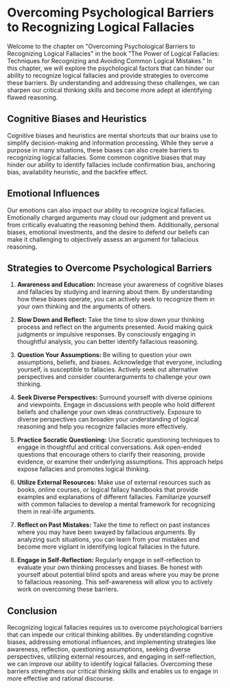 Overcoming Psychological Barriers to Recognizing Logical Fallacies
===========================================================================

Welcome to the chapter on "Overcoming Psychological Barriers to Recognizing Logical Fallacies" in the book "The Power of Logical Fallacies: Techniques for Recognizing and Avoiding Common Logical Mistakes." In this chapter, we will explore the psychological factors that can hinder our ability to recognize logical fallacies and provide strategies to overcome these barriers. By understanding and addressing these challenges, we can sharpen our critical thinking skills and become more adept at identifying flawed reasoning.

Cognitive Biases and Heuristics
-------------------------------

Cognitive biases and heuristics are mental shortcuts that our brains use to simplify decision-making and information processing. While they serve a purpose in many situations, these biases can also create barriers to recognizing logical fallacies. Some common cognitive biases that may hinder our ability to identify fallacies include confirmation bias, anchoring bias, availability heuristic, and the backfire effect.

Emotional Influences
--------------------

Our emotions can also impact our ability to recognize logical fallacies. Emotionally charged arguments may cloud our judgment and prevent us from critically evaluating the reasoning behind them. Additionally, personal biases, emotional investments, and the desire to defend our beliefs can make it challenging to objectively assess an argument for fallacious reasoning.

Strategies to Overcome Psychological Barriers
---------------------------------------------

1. **Awareness and Education:** Increase your awareness of cognitive biases and fallacies by studying and learning about them. By understanding how these biases operate, you can actively seek to recognize them in your own thinking and the arguments of others.

2. **Slow Down and Reflect:** Take the time to slow down your thinking process and reflect on the arguments presented. Avoid making quick judgments or impulsive responses. By consciously engaging in thoughtful analysis, you can better identify fallacious reasoning.

3. **Question Your Assumptions:** Be willing to question your own assumptions, beliefs, and biases. Acknowledge that everyone, including yourself, is susceptible to fallacies. Actively seek out alternative perspectives and consider counterarguments to challenge your own thinking.

4. **Seek Diverse Perspectives:** Surround yourself with diverse opinions and viewpoints. Engage in discussions with people who hold different beliefs and challenge your own ideas constructively. Exposure to diverse perspectives can broaden your understanding of logical reasoning and help you recognize fallacies more effectively.

5. **Practice Socratic Questioning:** Use Socratic questioning techniques to engage in thoughtful and critical conversations. Ask open-ended questions that encourage others to clarify their reasoning, provide evidence, or examine their underlying assumptions. This approach helps expose fallacies and promotes logical thinking.

6. **Utilize External Resources:** Make use of external resources such as books, online courses, or logical fallacy handbooks that provide examples and explanations of different fallacies. Familiarize yourself with common fallacies to develop a mental framework for recognizing them in real-life arguments.

7. **Reflect on Past Mistakes:** Take the time to reflect on past instances where you may have been swayed by fallacious arguments. By analyzing such situations, you can learn from your mistakes and become more vigilant in identifying logical fallacies in the future.

8. **Engage in Self-Reflection:** Regularly engage in self-reflection to evaluate your own thinking processes and biases. Be honest with yourself about potential blind spots and areas where you may be prone to fallacious reasoning. This self-awareness will allow you to actively work on overcoming these barriers.

Conclusion
----------

Recognizing logical fallacies requires us to overcome psychological barriers that can impede our critical thinking abilities. By understanding cognitive biases, addressing emotional influences, and implementing strategies like awareness, reflection, questioning assumptions, seeking diverse perspectives, utilizing external resources, and engaging in self-reflection, we can improve our ability to identify logical fallacies. Overcoming these barriers strengthens our critical thinking skills and enables us to engage in more effective and rational discourse.
